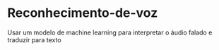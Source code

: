 # Reconhecimento-de-voz
Usar um modelo de machine learning para interpretar o áudio falado e traduzir para texto
